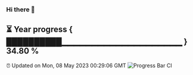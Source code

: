 ### Hi there 👋
⏳ Year progress { ██████████▁▁▁▁▁▁▁▁▁▁▁▁▁▁▁▁▁▁▁▁ } 34.80 %
---
⏰ Updated on Mon, 08 May 2023 00:29:06 GMT
![Progress Bar CI](https://github.com/Moyi321/Moyi321/workflows/Progress%20Bar%20CI/badge.svg)
